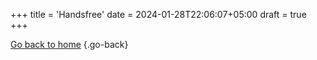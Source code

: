 +++
title = 'Handsfree'
date = 2024-01-28T22:06:07+05:00
draft = true
+++

[Go back to home](/shop/)
{.go-back}